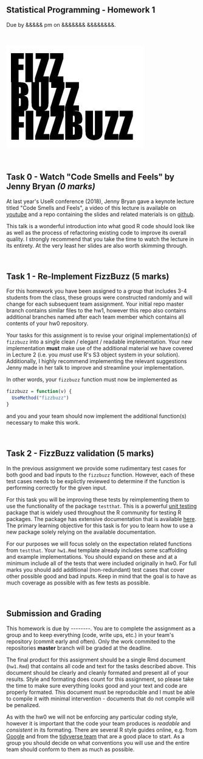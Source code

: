 Statistical Programming - Homework 1
-------------

Due by &&&&& pm on &&&&&&& &&&&&&&&.


<br/>

![fizz buzz](fizzbuzz.png?raw=true)

<br/>

## Task 0 - Watch "Code Smells and Feels" by Jenny Bryan *(0 marks)*

At last year's UseR conference (2018), Jenny Bryan gave a keynote lecture titled "Code Smells and Feels", a video of this lecture is available on [youtube](https://www.youtube.com/watch?v=7oyiPBjLAWY) and a repo containing the slides and related materials is on [github](https://github.com/jennybc/code-smells-and-feels).

This talk is a wonderful introduction into what good R code should look like as well as the process of refactoring existing code to improve its overall quality. I strongly recommend that you take the time to watch the lecture in its entirety. At the very least her slides are also worth skimming through.

<br/>

## Task 1 - Re-Implement FizzBuzz (5 marks)

For this homework you have been assigned to a group that includes 3-4 students from the class, these groups were constructed randomly and will change for each subsequent team assignment. Your initial repo master branch contains similar files to the hw1, however this repo also contains additional branches named after each team member which contains all contents of your hw0 repository.

Your tasks for this assignment is to revise your original implementation(s) of `fizzbuzz` into a single clean / elegant / readable implementation. Your new implementation **must** make use of the additional material we have covered in Lecture 2 (i.e. you *must* use R's S3 object system in your solution). Additionally, I highly recommend implementing the relevant suggestions Jenny made in her talk to improve and streamline your implementation.

In other words, your `fizzbuzz` function must now be implemented as

```r
fizzbuzz = function(v) {
  UseMethod("fizzbuzz")
}
```

and you and your team should now implement the additional function(s) necessary to make this work.


<br/>

## Task 2 - FizzBuzz validation (5 marks)

In the previous assignment we provide some rudimentary test cases for both good and bad inputs to the `fizzbuzz` function. However, each of these test cases needs to be explictly reviewed to determine if the function is performing correctly for the given input.

For this task you will be improving these tests by reimplementing them to use the functionality of the package `testthat`. This is a powerful [unit testing](https://en.wikipedia.org/wiki/Unit_testing) package that is widely used throughout the R community for testing R packages. The package has extensive documentation that is available [here](https://testthat.r-lib.org/reference/index.html). The primary learning objective for this task is for you to learn how to use a new package solely relying on the available documentation. 

For our purposes we will focus solely on the expectation related functions from `testthat`. Your `hw1.Rmd` template already includes some scaffolding and example implementations. You should expand on these and at a minimum include all of the tests that were included originally in hw0. For full marks you should add additional (non-redundant) test cases that cover other possible good and bad inputs. Keep in mind that the goal is to have as much coverage as possible with as few tests as possible.







<br/>

## Submission and Grading

This homework is due by *--------*. You are to complete the assignment as a group and to keep everything (code, write ups, etc.) in your team's repository (commit early and often). Only the work commited to the repositories **master** branch will be graded at the deadline.

The final product for this assignment should be a single Rmd document (`hw1.Rmd`) that contains all code and text for the tasks described above. This document should be clearly and cleanly formated and present all of your results. Style and formating does count for this assignment, so please take the time to make sure everything looks good and your text and code are properly formated. This document must be reproducible and I must be able to compile it with minimal intervention - documents that do not compile will be penalized. 

As with the hw0 we will not be enforcing any particular coding style, however it is important that the code your team produces is *readable* and *consistent* in its formating. There are several R style guides online, e.g. from [Google](https://google.github.io/styleguide/Rguide.xml) and from the [tidyverse team](https://style.tidyverse.org/) that are a good place to start. As a group you should decide on what conventions you will use and the entire team should conform to them as much as possible.

<br/>
